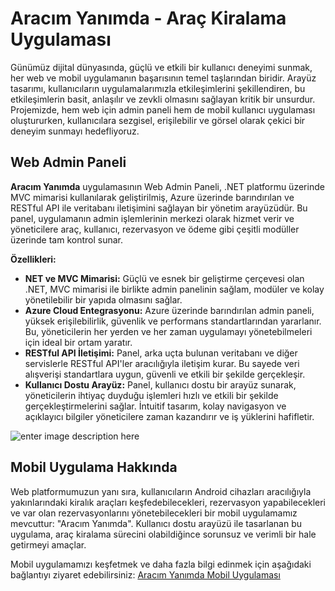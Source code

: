 

# Aracım Yanımda - Araç Kiralama Uygulaması
Günümüz dijital dünyasında, güçlü ve etkili bir kullanıcı deneyimi sunmak, her web ve mobil uygulamanın başarısının temel taşlarından biridir. Arayüz tasarımı, kullanıcıların uygulamalarımızla etkileşimlerini şekillendiren, bu etkileşimlerin basit, anlaşılır ve zevkli olmasını sağlayan kritik bir unsurdur. Projemizde, hem web için admin paneli hem de mobil kullanıcı uygulaması oluştururken, kullanıcılara sezgisel, erişilebilir ve görsel olarak çekici bir deneyim sunmayı hedefliyoruz.

## Web Admin Paneli

**Aracım Yanımda** uygulamasının Web Admin Paneli, .NET platformu üzerinde MVC mimarisi kullanılarak geliştirilmiş, Azure üzerinde barındırılan ve RESTful API ile veritabanı iletişimini sağlayan bir yönetim arayüzüdür. Bu panel, uygulamanın admin işlemlerinin merkezi olarak hizmet verir ve yöneticilere araç, kullanıcı, rezervasyon ve ödeme gibi çeşitli modüller üzerinde tam kontrol sunar.

**Özellikleri:**

 - **NET ve MVC Mimarisi:** Güçlü ve esnek bir geliştirme çerçevesi olan .NET, MVC mimarisi ile birlikte admin panelinin sağlam, modüler ve kolay yönetilebilir bir yapıda olmasını sağlar.
 - **Azure Cloud Entegrasyonu:** Azure üzerinde barındırılan admin paneli, yüksek erişilebilirlik, güvenlik ve performans standartlarından yararlanır. Bu, yöneticilerin her yerden ve her zaman uygulamayı yönetebilmeleri için ideal bir ortam yaratır.
 - **RESTful API İletişimi:** Panel, arka uçta bulunan veritabanı ve diğer servislerle RESTful API'ler aracılığıyla iletişim kurar. Bu sayede veri alışverişi standartlara uygun, güvenli ve etkili bir şekilde gerçekleşir.
 - **Kullanıcı Dostu Arayüz:** Panel, kullanıcı dostu bir arayüz sunarak, yöneticilerin ihtiyaç duyduğu işlemleri hızlı ve etkili bir şekilde gerçekleştirmelerini sağlar. İntuitif tasarım, kolay navigasyon ve açıklayıcı bilgiler yöneticilere zaman kazandırır ve iş yüklerini hafifletir.
   
 ![enter image description here](https://r.resimlink.com/RpxT-EzAy.png)
 ## Mobil Uygulama Hakkında
Web platformumuzun yanı sıra, kullanıcıların Android cihazları aracılığıyla yakınlarındaki kiralık araçları keşfedebilecekleri, rezervasyon yapabilecekleri ve var olan rezervasyonlarını yönetebilecekleri bir mobil uygulamamız mevcuttur: "Aracım Yanımda". Kullanıcı dostu arayüzü ile tasarlanan bu uygulama, araç kiralama sürecini olabildiğince sorunsuz ve verimli bir hale getirmeyi amaçlar.

Mobil uygulamamızı keşfetmek ve daha fazla bilgi edinmek için aşağıdaki bağlantıyı ziyaret edebilirsiniz: [Aracım Yanımda Mobil Uygulaması](https://github.com/erendogan6/Aracim-Yanimda)
